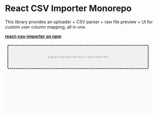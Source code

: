 # React CSV Importer Monorepo

This library provides an uploader + CSV parser + raw file preview + UI for custom user column
mapping, all in one.

**[react-csv-importer on npm](https://www.npmjs.com/package/react-csv-importer)**

![React CSV Importer usage demo](package-core/react-csv-importer-demo-20200915.gif)
